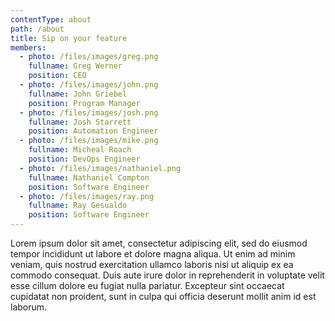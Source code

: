 ```yaml
---
contentType: about
path: /about
title: Sip on your feature
members:
  - photo: /files/images/greg.png
    fullname: Greg Werner
    position: CEO
  - photo: /files/images/john.png
    fullname: John Griebel
    position: Program Manager
  - photo: /files/images/josh.png
    fullname: Josh Starrett
    position: Automation Engineer
  - photo: /files/images/mike.png
    fullname: Micheal Roach
    position: DevOps Engineer
  - photo: /files/images/nathaniel.png
    fullname: Nathaniel Compton
    position: Software Engineer
  - photo: /files/images/ray.png
    fullname: Ray Gesualdo
    position: Software Engineer
---
```

Lorem ipsum dolor sit amet, consectetur adipiscing elit, sed do eiusmod tempor incididunt ut labore et dolore magna aliqua. Ut enim ad minim veniam, quis nostrud exercitation ullamco laboris nisi ut aliquip ex ea commodo consequat. Duis aute irure dolor in reprehenderit in voluptate velit esse cillum dolore eu fugiat nulla pariatur. Excepteur sint occaecat cupidatat non proident, sunt in culpa qui officia deserunt mollit anim id est laborum.
